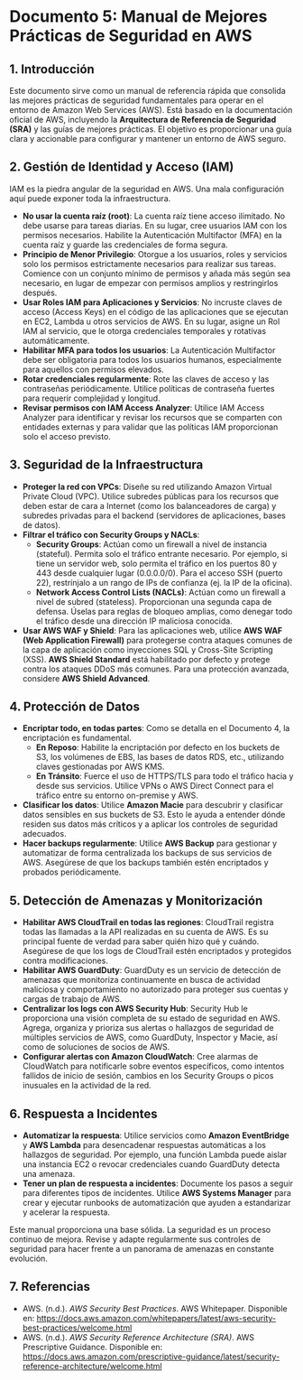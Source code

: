 # Documento 5: Manual de Mejores Prácticas de Seguridad en AWS

## 1. Introducción

Este documento sirve como un manual de referencia rápida que consolida las mejores prácticas de seguridad fundamentales para operar en el entorno de Amazon Web Services (AWS). Está basado en la documentación oficial de AWS, incluyendo la **Arquitectura de Referencia de Seguridad (SRA)** y las guías de mejores prácticas. El objetivo es proporcionar una guía clara y accionable para configurar y mantener un entorno de AWS seguro.

## 2. Gestión de Identidad y Acceso (IAM)

IAM es la piedra angular de la seguridad en AWS. Una mala configuración aquí puede exponer toda la infraestructura.

-   **No usar la cuenta raíz (root)**: La cuenta raíz tiene acceso ilimitado. No debe usarse para tareas diarias. En su lugar, cree usuarios IAM con los permisos necesarios. Habilite la Autenticación Multifactor (MFA) en la cuenta raíz y guarde las credenciales de forma segura.
-   **Principio de Menor Privilegio**: Otorgue a los usuarios, roles y servicios solo los permisos estrictamente necesarios para realizar sus tareas. Comience con un conjunto mínimo de permisos y añada más según sea necesario, en lugar de empezar con permisos amplios y restringirlos después.
-   **Usar Roles IAM para Aplicaciones y Servicios**: No incruste claves de acceso (Access Keys) en el código de las aplicaciones que se ejecutan en EC2, Lambda u otros servicios de AWS. En su lugar, asigne un Rol IAM al servicio, que le otorga credenciales temporales y rotativas automáticamente.
-   **Habilitar MFA para todos los usuarios**: La Autenticación Multifactor debe ser obligatoria para todos los usuarios humanos, especialmente para aquellos con permisos elevados.
-   **Rotar credenciales regularmente**: Rote las claves de acceso y las contraseñas periódicamente. Utilice políticas de contraseña fuertes para requerir complejidad y longitud.
-   **Revisar permisos con IAM Access Analyzer**: Utilice IAM Access Analyzer para identificar y revisar los recursos que se comparten con entidades externas y para validar que las políticas IAM proporcionan solo el acceso previsto.

## 3. Seguridad de la Infraestructura

-   **Proteger la red con VPCs**: Diseñe su red utilizando Amazon Virtual Private Cloud (VPC). Utilice subredes públicas para los recursos que deben estar de cara a Internet (como los balanceadores de carga) y subredes privadas para el backend (servidores de aplicaciones, bases de datos).
-   **Filtrar el tráfico con Security Groups y NACLs**:
    -   **Security Groups**: Actúan como un firewall a nivel de instancia (stateful). Permita solo el tráfico entrante necesario. Por ejemplo, si tiene un servidor web, solo permita el tráfico en los puertos 80 y 443 desde cualquier lugar (0.0.0.0/0). Para el acceso SSH (puerto 22), restrínjalo a un rango de IPs de confianza (ej. la IP de la oficina).
    -   **Network Access Control Lists (NACLs)**: Actúan como un firewall a nivel de subred (stateless). Proporcionan una segunda capa de defensa. Úselas para reglas de bloqueo amplias, como denegar todo el tráfico desde una dirección IP maliciosa conocida.
-   **Usar AWS WAF y Shield**: Para las aplicaciones web, utilice **AWS WAF (Web Application Firewall)** para protegerse contra ataques comunes de la capa de aplicación como inyecciones SQL y Cross-Site Scripting (XSS). **AWS Shield Standard** está habilitado por defecto y protege contra los ataques DDoS más comunes. Para una protección avanzada, considere **AWS Shield Advanced**.

## 4. Protección de Datos

-   **Encriptar todo, en todas partes**: Como se detalla en el Documento 4, la encriptación es fundamental.
    -   **En Reposo**: Habilite la encriptación por defecto en los buckets de S3, los volúmenes de EBS, las bases de datos RDS, etc., utilizando claves gestionadas por AWS KMS.
    -   **En Tránsito**: Fuerce el uso de HTTPS/TLS para todo el tráfico hacia y desde sus servicios. Utilice VPNs o AWS Direct Connect para el tráfico entre su entorno on-premise y AWS.
-   **Clasificar los datos**: Utilice **Amazon Macie** para descubrir y clasificar datos sensibles en sus buckets de S3. Esto le ayuda a entender dónde residen sus datos más críticos y a aplicar los controles de seguridad adecuados.
-   **Hacer backups regularmente**: Utilice **AWS Backup** para gestionar y automatizar de forma centralizada los backups de sus servicios de AWS. Asegúrese de que los backups también estén encriptados y probados periódicamente.

## 5. Detección de Amenazas y Monitorización

-   **Habilitar AWS CloudTrail en todas las regiones**: CloudTrail registra todas las llamadas a la API realizadas en su cuenta de AWS. Es su principal fuente de verdad para saber quién hizo qué y cuándo. Asegúrese de que los logs de CloudTrail estén encriptados y protegidos contra modificaciones.
-   **Habilitar AWS GuardDuty**: GuardDuty es un servicio de detección de amenazas que monitoriza continuamente en busca de actividad maliciosa y comportamiento no autorizado para proteger sus cuentas y cargas de trabajo de AWS.
-   **Centralizar los logs con AWS Security Hub**: Security Hub le proporciona una visión completa de su estado de seguridad en AWS. Agrega, organiza y prioriza sus alertas o hallazgos de seguridad de múltiples servicios de AWS, como GuardDuty, Inspector y Macie, así como de soluciones de socios de AWS.
-   **Configurar alertas con Amazon CloudWatch**: Cree alarmas de CloudWatch para notificarle sobre eventos específicos, como intentos fallidos de inicio de sesión, cambios en los Security Groups o picos inusuales en la actividad de la red.

## 6. Respuesta a Incidentes

-   **Automatizar la respuesta**: Utilice servicios como **Amazon EventBridge** y **AWS Lambda** para desencadenar respuestas automáticas a los hallazgos de seguridad. Por ejemplo, una función Lambda puede aislar una instancia EC2 o revocar credenciales cuando GuardDuty detecta una amenaza.
-   **Tener un plan de respuesta a incidentes**: Documente los pasos a seguir para diferentes tipos de incidentes. Utilice **AWS Systems Manager** para crear y ejecutar runbooks de automatización que ayuden a estandarizar y acelerar la respuesta.

Este manual proporciona una base sólida. La seguridad es un proceso continuo de mejora. Revise y adapte regularmente sus controles de seguridad para hacer frente a un panorama de amenazas en constante evolución.

## 7. Referencias

- AWS. (n.d.). *AWS Security Best Practices*. AWS Whitepaper. Disponible en: https://docs.aws.amazon.com/whitepapers/latest/aws-security-best-practices/welcome.html
- AWS. (n.d.). *AWS Security Reference Architecture (SRA)*. AWS Prescriptive Guidance. Disponible en: https://docs.aws.amazon.com/prescriptive-guidance/latest/security-reference-architecture/welcome.html

